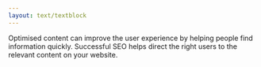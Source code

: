 ```yaml
---
layout: text/textblock
---
```

Optimised content can improve the user experience by helping people find information quickly. Successful SEO helps direct the right users to the relevant content on your website.
